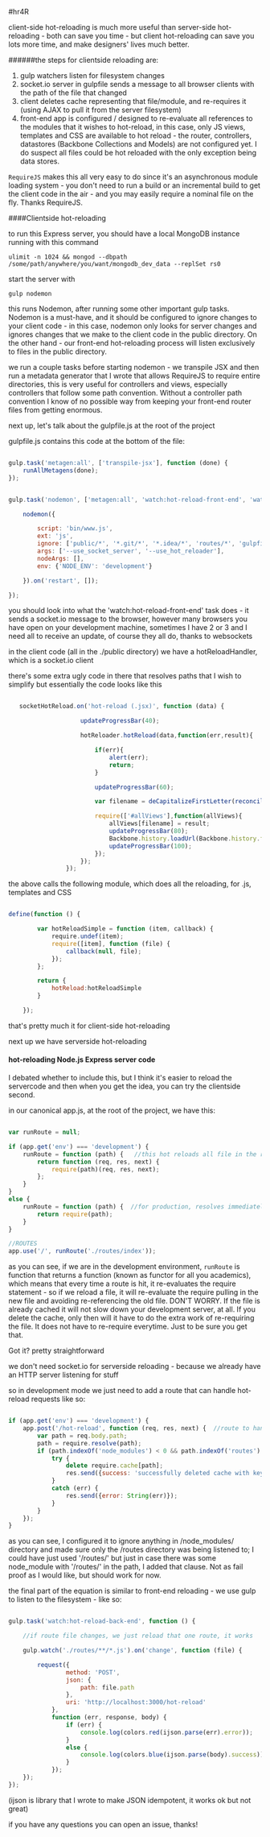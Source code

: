 #hr4R 


client-side hot-reloading is much more useful than server-side hot-reloading - both can save you time - but client hot-reloading can save you lots more time,
and make designers' lives much better.

######the steps for clientside reloading are:

1.  gulp watchers listen for filesystem changes
2.  socket.io server in gulpfile sends a message to all browser clients with the path of the file that changed
3.  client deletes cache representing that file/module, and re-requires it (using AJAX to pull it from the server filesystem)
4.  front-end app is configured / designed to re-evaluate all references to the modules that it wishes to hot-reload, in this case, only JS views, templates and CSS are 
     available to hot reload -  the router, controllers, datastores (Backbone Collections and Models) are not configured yet. I do suspect all files could be hot reloaded
     with the only exception being data stores. 


```RequireJS``` makes this all very easy to do since it's an asynchronous module loading system - you don't need to run a build or an incremental build to get the client code in
the air - and you may easily require a nominal file on the fly. Thanks RequireJS.


####Clientside hot-reloading

to run this Express server, you should have a local MongoDB instance running with this command

```ulimit -n 1024 && mongod --dbpath /some/path/anywhere/you/want/mongodb_dev_data --replSet rs0```

start the server with

```gulp nodemon```

this runs Nodemon, after running some other important gulp tasks. Nodemon is a must-have, and it should be configured to ignore changes to your client code - in this
case, nodemon only looks for server changes and ignores changes that we make to the client code in the public directory. On the other hand - our front-end hot-reloading process
will listen exclusively to files in the public directory.

we run a couple tasks before starting nodemon - we transpile JSX and then run a metadata generator that I wrote that allows RequireJS to require entire directories, this is very
useful for controllers and views, especially controllers that follow some path convention. Without a controller path convention I know of no possible way from keeping 
your front-end router files from getting enormous.

next up, let's talk about the gulpfile.js at the root of the project


gulpfile.js contains this code at the bottom of the file:

```javascript

gulp.task('metagen:all', ['transpile-jsx'], function (done) {
    runAllMetagens(done);
});


gulp.task('nodemon', ['metagen:all', 'watch:hot-reload-front-end', 'watch:hot-reload-back-end'], function () {

    nodemon({

        script: 'bin/www.js',
        ext: 'js',
        ignore: ['public/*', '*.git/*', '*.idea/*', 'routes/*', 'gulpfile.js'],
        args: ['--use_socket_server', '--use_hot_reloader'],
        nodeArgs: [],
        env: {'NODE_ENV': 'development'}

    }).on('restart', []);

});
```

you should look into what the  'watch:hot-reload-front-end' task does - it sends a socket.io message to the browser, however many browsers
you have open on your development machine, sometimes I have 2 or 3 and I need all to receive an update, of course they all do, thanks to websockets


in the client code (all in the ./public directory) we have a hotReloadHandler, which is a socket.io client


there's some extra ugly code in there that resolves paths that I wish to simplify but essentially the code looks like this



```javascript

   socketHotReload.on('hot-reload (.jsx)', function (data) {

                    updateProgressBar(40);

                    hotReloader.hotReload(data,function(err,result){

                        if(err){
                            alert(err);
                            return;
                        }

                        updateProgressBar(60);

                        var filename = deCapitalizeFirstLetter(reconcilePath1(data,'jsx'));

                        require(['#allViews'],function(allViews){
                            allViews[filename] = result;
                            updateProgressBar(80);
                            Backbone.history.loadUrl(Backbone.history.fragment);
                            updateProgressBar(100);
                        });
                    });
                });
```

the above calls the following module, which does all the reloading, for .js, templates and CSS

```javascript

define(function () {

        var hotReloadSimple = function (item, callback) {
            require.undef(item);
            require([item], function (file) {
                callback(null, file);
            });
        };

        return {
            hotReload:hotReloadSimple
        }

    });
```


that's pretty much it for client-side hot-reloading


next up we have serverside hot-reloading




#### hot-reloading Node.js Express server code


I debated whether to include this, but I think it's easier to reload the servercode and then when you get the idea, you can
try the clientside second.


in our canonical app.js, at the root of the project, we have this:


```javascript

var runRoute = null;

if (app.get('env') === 'development') {
    runRoute = function (path) {   //this hot reloads all file in the routes dir (serverside hot-reloading - less time waiting for server to restart with nodemon)
        return function (req, res, next) {
            require(path)(req, res, next);
        };
    }
}
else {
    runRoute = function (path) {  //for production, resolves immediately
        return require(path);
    }
}

//ROUTES
app.use('/', runRoute('./routes/index'));


```

 as you can see, if we are in the development environment, ```runRoute``` is function that returns a function (known as functor for all you academics),
 which means that every time a route is hit, it re-evaluates the require statement - so if we reload a file, it will re-evaluate the require pulling in the new file 
 and avoiding re-referencing the old file. DON'T WORRY. If the file is already cached it will not slow down your development server, at all. If you delete the cache, only
 then will it have to do the extra work of re-requiring the file. It does not have to re-require everytime. Just to be sure you get that.
 
 Got it? pretty straightforward
 
 
 we don't need socket.io for serverside reloading - because we already have an HTTP server listening for stuff
 
 
 so in development mode we just need to add a route that can handle hot-reload requests like so:
 
 ```javascript 
 
 if (app.get('env') === 'development') {
     app.post('/hot-reload', function (req, res, next) {  //route to handle serverside hot-reloading of files in our /routes dir
         var path = req.body.path;
         path = require.resolve(path);
         if (path.indexOf('node_modules') < 0 && path.indexOf('routes') > 0) {
             try {
                 delete require.cache[path];
                 res.send({success: 'successfully deleted cache with keyname: ' + path});
             }
             catch (err) {
                 res.send({error: String(err)});
             }
         }
     });
 }
 ```
 
 as you can see, I configured it to ignore anything in /node_modules/ directory and made sure only the /routes directory was being listened to;
 I could have just used '/routes/' but just in case there was some node_module with '/routes/' in the path, I added that clause. Not as fail proof
 as I would like, but should work for now.
 
 
 the final part of the equation is similar to front-end reloading - we use gulp to listen to the filesystem - like so:
 
 
 ```javascript
 
 gulp.task('watch:hot-reload-back-end', function () {
 
     //if route file changes, we just reload that one route, it works
 
     gulp.watch('./routes/**/*.js').on('change', function (file) {
 
         request({
                 method: 'POST',
                 json: {
                     path: file.path
                 },
                 uri: 'http://localhost:3000/hot-reload'
             },
             function (err, response, body) {
                 if (err) {
                     console.log(colors.red(ijson.parse(err).error));
                 }
                 else {
                     console.log(colors.blue(ijson.parse(body).success));
                 }
             });
     });
 });

```

(ijson is library that I wrote to make JSON idempotent, it works ok but not great)

if you have any questions you can open an issue, thanks!
 
 
 
 

